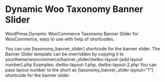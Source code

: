 # Dynamic Woo Taxonomy Banner Slider
WordPress Dynamic WooCommerce Taxonomy Banner Slider for WooCommerce, easy to use with help of shortcodes.

You can use [taxonomy_banner_slider] shortcode for the banner slider.
The Banner Slider template can be overridden by copying it to yourtheme/woocommerce/banner_slider/dwtbs-layout-{add layout number}.php Examples: dwtbs-layout-1.php, dwtbs-layout-2.php
You can pass layout number to the short as [taxonomy_banner_slider layout="1"] shortcode for the banner slider.
